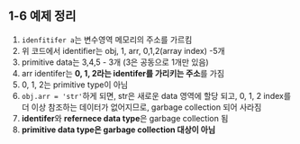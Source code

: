 ## 1-6 예제 정리

1. `idenfitifer a`는 변수영역 메모리의 주소를 가르킴
1. 위 코드에서 identifier는 obj, 1, arr, 0,1,2(array index) -5개
2. primitive data는 3,4,5 - 3개 (3은 공동으로 1개만 있음)
3. arr identifer는 **0, 1, 2라는 identifer를 가리키는 주소**를 가짐
4. 0, 1, 2는 primitive type이 아님
5. `obj.arr = 'str'`하게 되면, str은 새로운 data 영역에 할당 되고,
    0, 1, 2 index를 더 이상 참조하는 데이터가 없어지므로, garbage collection 되어 사라짐
6. **identifer**와 **refernece data type**은 garbage collection 됨
7. **primitive data type은 garbage collection 대상이 아님**

